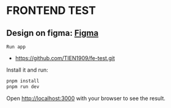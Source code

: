 # FRONTEND TEST

## Design on figma: [Figma](https://www.figma.com/design/xm1himvdeS6WxAQZAzNsvK/FE-Test?node-id=0-1&m=dev)

`Run app`
- https://github.com/TIEN1909/fe-test.git

Install it and run:

```bash
pnpm install
pnpm run dev
```

Open [http://localhost:3000](http://localhost:3000) with your browser to see the result.
